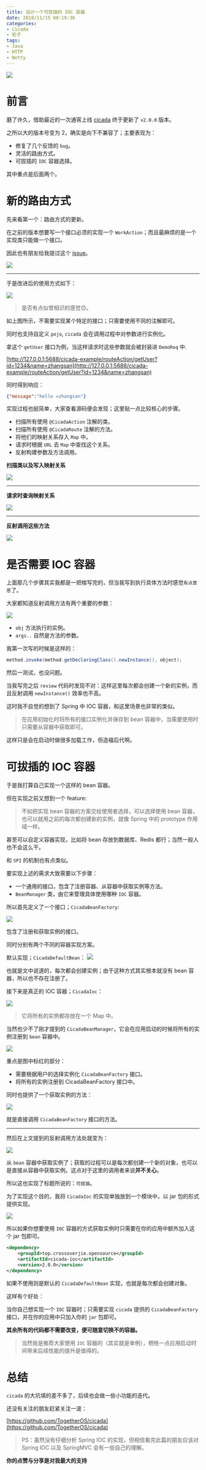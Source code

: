 ```yaml
---
title: 设计一个可拔插的 IOC 容器
date: 2018/11/15 08:19:36 
categories: 
- cicada
- 轮子
tags: 
- Java
- HTTP
- Netty
---
```


![](https://ws1.sinaimg.cn/large/006tNbRwly1fx7y63ed53j31hc0u046a.jpg)

# 前言

磨了许久，借助最近的一次通宵上线 [cicada](https://github.com/TogetherOS/cicada) 终于更新了 `v2.0.0` 版本。

之所以大的版本号变为 2，确实是向下不兼容了；主要表现为：

- 修复了几个反馈的 `bug`。
- 灵活的路由方式。
- 可拔插的 `IOC` 容器选择。

其中重点是后面两个。

<!--more-->

# 新的路由方式

先来看第一个：路由方式的更新。

在之前的版本想要写一个接口必须的实现一个 `WorkAction`；而且最麻烦的是一个实现类只能做一个接口。

因此也有朋友给我提过这个 [issue](https://github.com/TogetherOS/cicada/issues/12)。

![](https://ws1.sinaimg.cn/large/006tNbRwly1fx7ytq4sj0j30sz0o40zv.jpg)

---

于是改进后的使用方式如下：

![](https://ws1.sinaimg.cn/large/006tNbRwly1fx7yuvz6o1j30od0gcwhm.jpg)

> 是否有点似曾相识的感觉😊。

如上图所示，不需要实现某个特定的接口；只需要使用不同的注解即可。

同时也支持自定义 `pojo`, `cicada` 会在调用过程中对参数进行实例化。

拿这个 `getUser` 接口为例，当这样请求时这些参数就会被封装进 `DemoReq` 中.

[http://127.0.0.1:5688/cicada-example/routeAction/getUser?id=1234&name=zhangsan](http://127.0.0.1:5688/cicada-example/routeAction/getUser?id=1234&name=zhangsan)

同时得到响应：

```json
{"message":"hello =zhangsan"}
```

实现过程也挺简单，大家查看源码便会发现；这里贴一点比较核心的步骤。

- 扫描所有使用 `@CicadaAction` 注解的类。
- 扫描所有使用 `@CicadaRoute` 注解的方法。
- 将他们的映射关系存入 `Map` 中。
- 请求时根据 `URL` 去 `Map` 中查找这个关系。
- 反射构建参数及方法调用。


**扫描类以及写入映射关系**

![](https://ws3.sinaimg.cn/large/006tNbRwly1fx7z8xeztxj30tu094abn.jpg)

---

**请求时查询映射关系**

![](https://ws1.sinaimg.cn/large/006tNbRwly1fx7z9opcx8j30lb0a6jsz.jpg)

---

**反射调用这些方法**

![](https://ws1.sinaimg.cn/large/006tNbRwly1fx7zckbkh3j30ov07cgmy.jpg)



# 是否需要 IOC 容器

上面那几个步骤其实我都是一把梭写完的，但当我写到执行具体方法时感觉`有点意思`了。

大家都知道反射调用方法有两个重要的参数：

![](https://ws4.sinaimg.cn/large/006tNbRwly1fx7zfd77kaj30np0in44c.jpg)

- `obj` 方法执行的实例。
- `args..` 自然是方法的参数。

我第一次写的时候是这样的：

```java
method.invoke(method.getDeclaringClass().newInstance(), object);
```

然后一测试，也没问题。

当我写完之后 `review` 代码时发现不对：这样这里每次都会创建一个新的实例，而且反射调用 `newInstance()` 效率也不高。

这时我不自觉的想到了 Spring 中 IOC 容器，和这里场景也非常的类似。

> 在应用初始化时将所有的接口实例化并保存到 bean 容器中，当需要使用时只需要从容器中获取即可。

这样只是会在启动时做很多加载工作，但造福后代啊。

# 可拔插的 IOC 容器

于是我打算自己实现一个这样的 bean 容器。

但在实现之前又想到一个 feature:

> 不如把实现 bean 容器的方案交给使用者选择，可以选择使用 bean 容器，也可以就用之前的每次都创建新的实例，就像 Spring 中的 prototype 作用域一样。

甚至可以自定义容器实现，比如将 bean 存放到数据库、Redis 都行；当然一般人也不会这么干。

和 `SPI` 的机制也有点类似。

要实现上述的需求大致需要以下步骤：
- 一个通用的接口，包含了注册容器、从容器中获取实例等方法。
- `BeanManager` 类，由它来管理具体使用哪种 `IOC` 容器。


所以首先定义了一个接口；`CicadaBeanFactory`:

![](https://ws2.sinaimg.cn/large/006tNbRwly1fx805jyttnj30e003ewer.jpg)

包含了注册和获取实例的接口。

同时分别有两个不同的容器实现方案。

默认实现；`CicadaDefaultBean`：
![](https://ws4.sinaimg.cn/large/006tNbRwly1fx8074vywrj30hj05yaap.jpg)

也就是文中说道的，每次都会创建实例；由于这种方式其实根本就没有 bean 容器，所以也不存在注册了。

接下来是真正的 IOC 容器；`CicadaIoc`：

![](https://ws1.sinaimg.cn/large/006tNbRwly1fx808jz2dtj30jx06nmy7.jpg)

> 它将所有的实例都存放在一个 Map 中。

当然也少不了刚才提到的 `CicadaBeanManager`，它会在应用启动的时候将所有的实例注册到 `bean` 容器中。

![](https://ws3.sinaimg.cn/large/006tNbRwly1fx80baammgj30kw08mgn2.jpg)

重点是图中标红的部分：

- 需要根据用户的选择实例化 `CicadaBeanFactory` 接口。
- 将所有的实例注册到 CicadaBeanFactory 接口中。

同时也提供了一个获取实例的方法：

![](https://ws2.sinaimg.cn/large/006tNbRwly1fx80dmej6mj30f805emxm.jpg)

就是直接调用 `CicadaBeanFactory` 接口的方法。

---

然后在上文提到的反射调用方法处就变为：

![](https://ws4.sinaimg.cn/large/006tNbRwly1fx80efy38xj30m004rgmd.jpg)

从 `bean` 容器中获取实例了；获取的过程可以是每次都创建一个新的对象，也可以是直接从容器中获取实例。这点对于这里的调用者来说**并不关心**。

所以这也实现了标题所说的：`可拔插`。

为了实现这个目的，我将 `CicadaIoc` 的实现单独放到一个模块中，以 jar 包的形式提供实现。

![](https://ws1.sinaimg.cn/large/006tNbRwly1fx80hpjmcoj30ph064q43.jpg)

所以如果你想要使用 `IOC` 容器的方式获取实例时只需要在你的应用中额外加入这个 jar 包即可。

```xml
<dependency>
    <groupId>top.crossoverjie.opensource</groupId>
    <artifactId>cicada-ioc</artifactId>
    <version>2.0.0</version>
</dependency>
```

如果不使用则是默认的 `CicadaDefaultBean` 实现，也就是每次都会创建对象。

这样有个好处：

当你自己想实现一个 `IOC` 容器时；只需要实现 `cicada` 提供的 `CicadaBeanFactory` 接口，并在你的应用中只加入你的 `jar` 包即可。

**其余所有的代码都不需要改变，便可随意切换不的容器。**

> 当然我是推荐大家使用 `IOC` 容器的（其实就是单例），牺牲一点应用启动时间带来后续性能的提升是值得的。

# 总结

`cicada` 的大坑填的差不多了，后续也会做一些小功能的迭代。

还没有关注的朋友赶紧关注一波：

[https://github.com/TogetherOS/cicada](https://github.com/TogetherOS/cicada)


> PS：虽然没有仔细分析 Spring IOC 的实现，但相信看完此篇的朋友应该对 Spring IOC 以及 SpringMVC 会有一些自己的理解。


**你的点赞与分享是对我最大的支持**